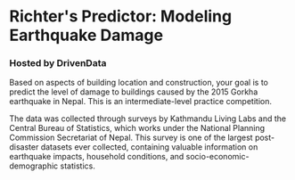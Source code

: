 # Richter's Predictor: Modeling Earthquake Damage
### Hosted by DrivenData

Based on aspects of building location and construction, your goal is to predict the level of damage to buildings caused by the 2015 Gorkha earthquake in Nepal.
This is an intermediate-level practice competition.

The data was collected through surveys by Kathmandu Living Labs and the Central Bureau of Statistics, which works under the National Planning Commission Secretariat of Nepal. This survey is one of the largest post-disaster datasets ever collected, containing valuable information on earthquake impacts, household conditions, and socio-economic-demographic statistics.
